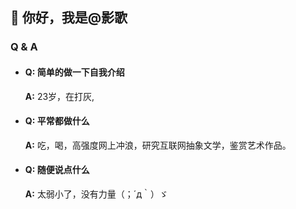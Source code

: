## 👋 你好，我是@影歌

### Q & A
- #### Q: 简单的做一下自我介绍
  **A:** 23岁，在打灰,

- #### Q: 平常都做什么
  **A:** 吃，喝，高强度网上冲浪，研究互联网抽象文学，鉴赏艺术作品。

- #### Q: 随便说点什么
  **A:** 太弱小了，没有力量（；´д｀）ゞ  
